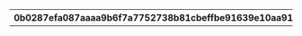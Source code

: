 |0b0287efa087aaaa9b6f7a7752738b81cbeffbe91639e10aa91b2a71aa6807a0|161bfbbb47330e9f582a7d779b8620393d78b07746306b8720add540937cfb98|163a0c8463bfc882d7c1f7d2f1d5a5dbc4c9aec3f271300a05a33f04c74f9d82|f67f67d996126db3d1b13452612ebac06f1a308ddbea09c755747b921944b5d4|3eae43df2e01e1043f0aa692f2c07e7e95fdad4671d95e8c8136aa1dde7ef12c|b65ac6dd9a348d38aa730201b8dcb73f05e40aa67518511070b53b77b60bb37a|82473ca5dadabe74526ba9af4196f10558a6a058c08b4d32e61e2b5985f7bafb|be541cb373f944e84bcba62b4f6bd941e6efc1c645fb6ad251143123bebde866|0e546fa5e5a091a03f3ac3aa142bdc33d93e5b02f6089f09164e24e8fda3715e|438ed7b5be512d8d6537b951353254ba9cdc8ae3de8548adc1fc6fc5e6bf1bcf|f86e37874f7bee69fb3d0196510c88eabe0ee9d6183da6f3165db85d6e80031b|1b0362c8103afdd4fd0583b383f9ffdd3711eb3697107c924d3f72e421a28935|66447370d6029aa17142704f2d86cee0e2e4661ab00201c0387e498daf12ba40|60e79eb144630055069573adf822128ad0fb2737b9bc8edeee92ffd2508b5b5b|f0043aed245b7d4c0b34db83d99c81006758a8545032f74d9241e24cdd9d4412|8d24fe02492248c652cd8ec7152c5a5249eae7a8dd539bece9346e3a34a5b35d|06de1194d3ed481d7281602796d63457936caf6db7670f9ed839b3bd6839aff9|89a3bc1584097200af097a19017acfed3ea26bf99bd56344a11382cd3097a95e|92468d764cd74224f810720f3e9b55982504cbd1a0c397d9f780d903c808650c|
| --- | --- | --- | --- | --- | --- | --- | --- | --- | --- | --- | --- | --- | --- | --- | --- | --- | --- | --- |
||0|1|101|0|1|33|2015-04-01 14:00:00|0|900143|1|500||0|1|1|0|カリンの机|0|
||0|3|903|0|0|1|2015-04-01 14:00:00|0|900141|1|-1||0|1|5|0|ランドソルの背景|0|
||0|4|902|0|0|1|2015-04-01 14:00:00|0|900140|1|-1||0|1|4|0|ギルドハウスの壁|0|
||0|5|902|0|0|1|2015-04-01 14:00:00|0|900139|1|18000||9000|1|4|0|透明壁|0|
||0|6|901|0|0|1|2015-04-01 14:00:00|0|900138|1|18000||9000|1|3|0|透明床|0|
||0|7|199|0|0|1|2015-04-01 14:00:00|0|900137|1|300||150|1|1|0|無限おにぎり|1|
||0|8|299|0|0|1|2015-04-01 14:00:00|0|900136|1|300||150|1|1|0|魔法の本立て|1|
||0|9|199|0|0|1|2015-04-01 14:00:00|0|900135|1|900||450|1|1|0|どこでもシチュー鍋|1|
||0|10|299|0|0|1|2015-04-01 14:00:00|0|900134|1|1500||750|1|1|0|リマのぬいぐるみ|1|
||0|11|299|0|0|1|2015-04-01 14:00:00|0|900133|1|300||150|10|1|0|アロマディフューザー①|1|
||0|12|299|0|0|1|2015-04-01 14:00:00|0|900132|1|300||150|10|1|0|アロマディフューザー②|1|
||0|13|103|0|0|1|2015-04-01 14:00:00|0|900131|1|600||300|10|1|0|本棚①|1|
||0|14|103|0|0|1|2015-04-01 14:00:00|0|900130|1|600||300|10|1|0|本棚②|1|
||0|15|101|0|0|1|2015-04-01 14:00:00|0|900129|1|600||300|10|1|0|木の机①|0|
||0|16|101|0|0|1|2015-04-01 14:00:00|0|900128|1|1200||600|10|1|0|木の机②|0|
||0|17|102|0|0|1|2015-04-01 14:00:00|0|900127|1|300||150|10|1|0|木の椅子|1|
||0|18|102|0|0|1|2015-04-01 14:00:00|0|900126|1|300||150|10|1|0|木のスツール|1|
||0|20|104|0|0|1|2015-04-01 14:00:00|0|900124|1|1500||750|10|1|0|木のベッド|1|
||0|21|103|0|0|1|2015-04-01 14:00:00|0|900123|1|600||300|10|1|0|木のチェスト|0|
||0|22|204|0|0|1|2015-04-01 14:00:00|0|900122|1|600||300|10|1|0|木のパーテーション|0|
||0|23|902|0|0|1|2015-04-01 14:00:00|0|900121|1|1200||600|1|4|0|木の壁|0|
||0|24|901|0|0|1|2015-04-01 14:00:00|0|900120|1|1200||0|1|3|0|木の床|0|
||0|25|904|0|0|1|2015-04-01 14:00:00|0|900119|1|-1||0|3|1|0|木の上階段|0|
||0|26|904|0|0|1|2015-04-01 14:00:00|0|900118|1|-1||0|3|1|0|木の下階段|0|
||0|27|101|0|0|1|2015-04-01 14:00:00|0|900117|1|600||300|10|1|0|マホガニーの机①|0|
||0|28|101|0|0|1|2015-04-01 14:00:00|0|900116|1|1200||600|10|1|0|マホガニーの机②|0|
||0|29|102|0|0|1|2015-04-01 14:00:00|0|900115|1|300||150|10|1|0|マホガニーの椅子|1|
||0|30|102|0|0|1|2015-04-01 14:00:00|0|900114|1|300||150|10|1|0|マホガニーのスツール|1|
||0|32|104|0|0|1|2015-04-01 14:00:00|0|900112|1|1500||750|10|1|0|マホガニーのベッド|1|
||0|33|103|0|0|1|2015-04-01 14:00:00|0|900111|1|600||300|10|1|0|マホガニーのチェスト|0|
||0|34|204|0|0|1|2015-04-01 14:00:00|0|900110|1|600||300|10|1|0|マホガニーのパーテーション|0|
||0|35|902|0|0|1|2015-04-01 14:00:00|0|900109|1|1200||600|1|4|0|マホガニーの壁|0|
||0|36|901|0|0|1|2015-04-01 14:00:00|0|900108|1|1200||600|1|3|0|マホガニーの床|0|
||0|37|904|0|0|1|2015-04-01 14:00:00|0|900107|1|1500||750|3|1|0|マホガニーの上階段|0|
||0|38|904|0|0|1|2015-04-01 14:00:00|0|900106|1|1500||750|3|1|0|マホガニーの下階段|0|
||0|39|101|0|0|1|2015-04-01 14:00:00|0|900105|1|600||300|10|1|0|ピンクの机①|0|
||0|40|101|0|0|1|2015-04-01 14:00:00|0|900104|1|1200||600|10|1|0|ピンクの机②|0|
||0|41|102|0|0|1|2015-04-01 14:00:00|0|900103|1|300||150|10|1|0|ピンクの椅子|1|
||0|42|102|0|0|1|2015-04-01 14:00:00|0|900102|1|300||150|10|1|0|ピンクのスツール|1|
||0|43|102|0|0|1|2015-04-01 14:00:00|0|900101|1|900||450|10|1|0|ピンクのソファ一人用|1|
||0|44|102|0|0|1|2015-04-01 14:00:00|0|900100|1|1200||600|10|1|0|ピンクのソファ二人用|1|
||0|45|104|0|0|1|2015-04-01 14:00:00|0|900099|1|1500||750|10|1|0|ピンクのベッド|1|
||0|46|103|0|0|1|2015-04-01 14:00:00|0|900098|1|600||300|10|1|0|ピンクのチェスト|0|
||0|47|204|0|0|1|2015-04-01 14:00:00|0|900097|1|600||300|10|1|0|ピンクのパーテーション|0|
||0|48|201|0|0|1|2015-04-01 14:00:00|0|900096|1|1200||600|10|1|0|ピンクのラグ|0|
||0|49|902|0|0|1|2015-04-01 14:00:00|0|900095|1|1200||600|1|4|0|ピンクの壁|0|
||0|50|901|0|0|1|2015-04-01 14:00:00|0|900094|1|1200||600|1|3|0|ピンクの床|0|
||0|51|101|0|0|1|2015-04-01 14:00:00|0|900093|1|600||300|10|1|0|白の机①|0|
||0|52|101|0|0|1|2015-04-01 14:00:00|0|900092|1|1200||600|10|1|0|白の机②|0|
||0|53|102|0|0|1|2015-04-01 14:00:00|0|900091|1|300||150|10|1|0|白の椅子|1|
||0|54|102|0|0|1|2015-04-01 14:00:00|0|900090|1|300||150|10|1|0|白のスツール|1|
||0|55|102|0|0|1|2015-04-01 14:00:00|0|900089|1|900||450|10|1|0|白のソファ一人用|1|
||0|56|102|0|0|1|2015-04-01 14:00:00|0|900088|1|1200||600|10|1|0|白のソファ二人用|1|
||0|57|104|0|0|1|2015-04-01 14:00:00|0|900087|1|1500||750|10|1|0|白のベッド|1|
||0|58|103|0|0|1|2015-04-01 14:00:00|0|900086|1|600||300|10|1|0|白のチェスト|0|
||0|59|204|0|0|1|2015-04-01 14:00:00|0|900085|1|600||300|10|1|0|白のパーテーション|0|
||0|60|201|0|0|1|2015-04-01 14:00:00|0|900084|1|1200||600|10|1|0|白のラグ|0|
||0|61|902|0|0|1|2015-04-01 14:00:00|0|900083|1|1200||600|1|4|0|白の壁|0|
||0|62|901|0|0|1|2015-04-01 14:00:00|0|900082|1|1200||600|1|3|0|白の床|0|
||0|63|904|0|0|1|2015-04-01 14:00:00|0|900081|1|1500||750|3|1|0|白の上階段|0|
||0|64|904|0|0|1|2015-04-01 14:00:00|0|900080|1|1500||750|3|1|0|白の下階段|0|
||0|65|101|0|0|1|2015-04-01 14:00:00|0|900079|1|600||300|10|1|0|黒の机①|0|
||0|66|101|0|0|1|2015-04-01 14:00:00|0|900078|1|1200||600|10|1|0|黒の机②|0|
||0|67|102|0|0|1|2015-04-01 14:00:00|0|900077|1|300||150|10|1|0|黒の椅子|1|
||0|68|102|0|0|1|2015-04-01 14:00:00|0|900076|1|300||150|10|1|0|黒のスツール|1|
||0|69|102|0|0|1|2015-04-01 14:00:00|0|900075|1|900||450|10|1|0|黒のソファ一人用|1|
||0|70|102|0|0|1|2015-04-01 14:00:00|0|900074|1|1200||600|10|1|0|黒のソファ二人用|1|
||0|71|104|0|0|1|2015-04-01 14:00:00|0|900073|1|1500||750|10|1|0|黒のベッド|1|
||0|72|103|0|0|1|2015-04-01 14:00:00|0|900072|1|600||300|10|1|0|黒のチェスト|0|
||0|73|204|0|0|1|2015-04-01 14:00:00|0|900071|1|600||300|10|1|0|黒のパーテーション|0|
||0|74|201|0|0|1|2015-04-01 14:00:00|0|900070|1|1200||600|10|1|0|黒のラグ|0|
||0|75|902|0|0|1|2015-04-01 14:00:00|0|900069|1|1200||600|1|4|0|黒の壁|0|
||0|76|901|0|0|1|2015-04-01 14:00:00|0|900068|1|1200||600|1|3|0|黒の床|0|
||0|77|904|0|0|1|2015-04-01 14:00:00|0|900067|1|1500||750|3|1|0|黒の上階段|0|
||0|78|904|0|0|1|2015-04-01 14:00:00|0|900066|1|1500||750|3|1|0|黒の下階段|0|
||0|79|102|0|0|1|2015-04-01 14:00:00|0|900065|1|900||450|10|1|0|赤のソファ一人用|1|
||0|80|102|0|0|1|2015-04-01 14:00:00|0|900064|1|1200||600|10|1|0|赤のソファ二人用|1|
||0|81|201|0|0|1|2015-04-01 14:00:00|0|900063|1|1200||600|10|1|0|赤のラグ|0|
||0|82|901|0|0|1|2015-04-01 14:00:00|0|900062|1|1200||600|1|3|0|赤い絨毯の床|0|
||0|83|904|0|0|1|2015-04-01 14:00:00|0|900061|1|1500||750|3|1|0|赤い絨毯の上階段|0|
||0|84|904|0|0|1|2015-04-01 14:00:00|0|900060|1|1500||750|3|1|0|赤い絨毯の下階段|0|
||0|85|299|0|0|1|2015-04-01 14:00:00|0|900059|1|300||150|10|1|0|樽|0|
||0|86|102|0|0|1|2015-04-01 14:00:00|0|900058|1|900||450|10|1|0|茶のソファ一人用|1|
||0|87|102|0|0|1|2015-04-01 14:00:00|0|900057|1|1200||600|10|1|0|茶のソファ二人用|1|
||0|88|203|0|0|1|2015-04-01 14:00:00|0|900056|1|300||150|10|1|0|観葉植物①|1|
||0|89|203|0|0|1|2015-04-01 14:00:00|0|900055|1|300||150|10|1|0|観葉植物②|1|
||0|90|203|0|0|1|2015-04-01 14:00:00|0|900054|1|300||150|10|1|0|花①|0|
||0|91|203|0|0|1|2015-04-01 14:00:00|0|900053|1|300||150|10|1|0|花②|0|
||0|92|199|0|0|1|2015-04-01 14:00:00|0|900052|1|600||300|10|1|0|暖炉①|1|
||0|93|199|0|0|1|2015-04-01 14:00:00|0|900051|1|600||300|10|1|0|暖炉②|1|
||0|94|103|0|0|1|2015-04-01 14:00:00|0|900050|1|600||300|10|1|0|食器棚|0|
||0|95|103|0|0|1|2015-04-01 14:00:00|0|900049|1|600||300|10|1|0|薬棚|0|
||0|96|103|0|0|1|2015-04-01 14:00:00|0|900048|1|600||300|10|1|0|ボトルラック|0|
||0|97|299|0|0|1|2015-04-01 14:00:00|0|900047|1|300||150|10|1|0|置時計①|0|
||0|98|299|0|0|1|2015-04-01 14:00:00|0|900046|1|300||150|10|1|0|置時計②|0|
||0|99|199|0|0|1|2015-04-01 14:00:00|0|900045|1|300||150|10|1|0|釣竿|0|
||0|100|299|0|0|1|2015-04-01 14:00:00|0|900044|1|300||150|10|1|0|ねこのぬいぐるみ|1|
||0|101|202|0|0|1|2015-04-01 14:00:00|0|900041|1|900||450|10|1|0|王宮騎士団の鎧の置物|1|
||0|102|202|0|0|1|2015-04-01 14:00:00|0|900040|1|300||150|10|1|0|白いドレスのトルソー|0|
||0|103|202|0|0|1|2015-04-01 14:00:00|0|900039|1|300||150|10|1|0|ピンクのドレスのトルソー|0|
||0|104|202|0|0|1|2015-04-01 14:00:00|0|900038|1|300||150|10|1|0|メイド服のトルソー|0|
||0|105|202|0|0|1|2015-04-01 14:00:00|0|900037|1|300||150|10|1|0|石膏の彫像①|1|
||0|106|202|0|0|1|2015-04-01 14:00:00|0|900036|1|300||150|10|1|0|石膏の彫像②|1|
||0|107|202|0|0|1|2015-04-01 14:00:00|0|900035|1|900||450|10|2|0|花の壁掛け|0|
||0|108|202|0|0|1|2015-04-01 14:00:00|0|900034|1|900||450|10|2|0|絵画①|0|
||0|109|202|0|0|1|2015-04-01 14:00:00|0|900033|1|900||450|10|2|0|絵画②|0|
||0|110|202|0|0|1|2015-04-01 14:00:00|0|900032|1|900||450|10|2|0|盾の壁掛け|0|
||0|111|202|0|0|1|2015-04-01 14:00:00|0|900031|1|900||450|10|2|0|剣の壁掛け|0|
||0|112|204|0|0|1|2015-04-01 14:00:00|0|900030|1|600||300|10|1|0|手すり①|0|
||0|113|204|0|0|1|2015-04-01 14:00:00|0|900029|1|600||300|10|1|0|手すり②|0|
||0|114|204|0|0|1|2015-04-01 14:00:00|0|900028|1|600||300|10|1|0|ステンドグラスのパーテーション|0|
||0|115|204|0|0|1|2015-04-01 14:00:00|0|900027|1|600||300|10|1|0|煉瓦のパーテーション|0|
||0|116|902|0|0|1|2015-04-01 14:00:00|0|900026|1|1200||600|1|4|0|石畳の壁|0|
||0|117|902|0|0|1|2015-04-01 14:00:00|0|900025|1|1200||600|1|4|0|大理石の壁|0|
||0|118|902|0|0|1|2015-04-01 14:00:00|0|900024|1|1200||600|1|4|0|煉瓦の壁|0|
||0|119|901|0|0|1|2015-04-01 14:00:00|0|900023|1|1200||600|1|3|0|石畳の床|0|
||0|120|901|0|0|1|2015-04-01 14:00:00|0|900022|1|1200||600|1|3|0|大理石の床|0|
||0|121|901|0|0|1|2015-04-01 14:00:00|0|900021|1|1200||600|1|3|0|煉瓦の床|0|
||0|122|901|0|0|1|2015-04-01 14:00:00|0|900020|1|1200||600|1|3|0|モザイクタイルの床|0|
||0|123|901|0|0|1|2015-04-01 14:00:00|0|900019|1|1200||600|1|3|0|モノクロタイルの床|0|
||0|124|901|0|0|1|2015-04-01 14:00:00|0|900018|1|1200||600|1|3|0|赤白タイルの床|0|
||0|125|903|0|0|1|2015-04-01 14:00:00|0|900017|1|1200||600|1|5|0|ピンクのモノグラムの背景①|0|
||0|126|903|0|0|1|2015-04-01 14:00:00|0|900016|1|1200||600|1|5|0|ピンクのモノグラムの背景②|0|
||0|127|903|0|0|1|2015-04-01 14:00:00|0|900015|1|1200||600|1|5|0|青のモノグラムの背景①|0|
||0|128|903|0|0|1|2015-04-01 14:00:00|0|900014|1|1200||600|1|5|0|青のモノグラムの背景②|0|
||0|129|903|0|0|1|2015-04-01 14:00:00|0|900013|1|1200||600|1|5|0|黄色のモノグラムの背景①|0|
||0|130|903|0|0|1|2015-04-01 14:00:00|0|900012|1|1200||600|1|5|0|黄色のモノグラムの背景②|0|
||0|131|201|0|0|1|2015-04-01 14:00:00|0|900043|1|1200||600|10|1|0|虎の敷物|0|
||0|132|201|0|0|1|2015-04-01 14:00:00|0|900011|1|120||60|99|1|0|カラータイル①|0|
||0|133|201|0|0|1|2015-04-01 14:00:00|0|900010|1|120||60|99|1|0|カラータイル②|0|
||0|134|201|0|0|1|2015-04-01 14:00:00|0|900009|1|120||60|99|1|0|カラータイル③|0|
||0|135|201|0|0|1|2015-04-01 14:00:00|0|900008|1|120||60|99|1|0|カラータイル④|0|
||0|136|201|0|0|1|2015-04-01 14:00:00|0|900007|1|120||60|99|1|0|カラータイル⑤|0|
||0|137|201|0|0|1|2015-04-01 14:00:00|0|900006|1|120||60|99|1|0|カラータイル⑥|0|
||0|138|201|0|0|1|2015-04-01 14:00:00|0|900005|1|120||60|99|1|0|カラータイル⑦|0|
||0|139|201|0|0|1|2015-04-01 14:00:00|0|900004|1|120||60|99|1|0|カラータイル⑧|0|
||0|140|199|0|2|33|2015-04-01 14:00:00|0|900003|1|500||0|1|1|0|おやつテーブル|1|
||0|141|299|0|3|33|2015-04-01 14:00:00|0|900002|1|500||0|1|1|0|ポーション生成機|1|
||0|142|299|0|4|33|2015-04-01 14:00:00|0|900001|1|500||0|1|1|0|マナ生成機|1|
||0|143|299|0|0|1|2015-04-01 14:00:00|0|900042|1|600||300|1|1|0|カフェボード|0|
||0|144|299|0|5|1|2015-04-01 14:00:00|0|900144|1|-1||0|1|1|0|雲海の魔物肉|0|
||0|145|299|0|6|1|2015-04-01 14:00:00|0|900145|1|-1||0|1|1|0|密林の果実|0|
||0|146|299|0|7|1|2015-04-01 14:00:00|0|900146|1|-1||0|1|1|0|断崖の点心|0|
||0|147|299|0|8|1|2015-04-01 14:00:00|0|900177|1|-1||0|1|1|0|蒼海の淡雪飴|0|
||0|148|299|0|0|1|2018-03-15 15:00:00|0|900155|1|300||150|10|1|0|ピンクのネイティブ柄クッション|0|
||0|149|204|0|0|1|2018-03-15 15:00:00|0|900154|1|600||300|10|1|0|メルヘンドレスカーテン|1|
||0|150|299|0|0|1|2018-03-15 15:00:00|0|900153|1|600||300|10|1|0|ファンシーな柱|0|
||0|151|299|0|0|1|2018-03-15 15:00:00|0|900152|1|1500||750|1|1|0|マホ愛蔵のぬいぐるみ|1|
||0|152|299|0|0|1|2018-03-15 15:00:00|0|900151|1|300||150|10|1|0|カォンの武器樽|0|
||0|153|299|0|0|1|2018-03-15 15:00:00|0|900150|1|300||150|10|1|0|マコトの秘密の宝箱|0|
||0|154|199|0|0|1|2018-03-15 15:00:00|0|900149|1|300||150|10|1|0|メルヘンランプ|0|
||0|155|902|0|0|1|2018-03-15 15:00:00|0|900148|1|1200||600|1|4|0|マホマホ王国の壁|0|
||0|156|901|0|0|1|2018-03-15 15:00:00|0|900147|1|1200||600|1|3|0|ネイティブ柄のカラフル床|0|
||0|157|904|0|0|1|2018-03-15 15:00:00|0|900119|1|1500||750|3|1|0|ファンシーな上階段|0|
||0|158|904|0|0|1|2018-03-15 15:00:00|0|900118|1|1500||750|3|1|0|ファンシーな下階段|0|
||0|201|102|0|0|1|2024-04-15 15:00:00|0|900156|1|300|2024-05-15 14:59:59|150|10|1|0|漆塗りの椅子|1|
||0|202|101|0|0|1|2024-04-15 15:00:00|0|900158|1|1200|2024-05-15 14:59:59|600|10|1|0|漆塗りの机|0|
||0|203|102|0|0|1|2024-04-15 15:00:00|0|900157|1|300|2024-05-15 14:59:59|150|10|1|0|漆塗りの座敷椅子|1|
||0|204|201|0|0|1|2024-04-15 15:00:00|0|900162|1|1200|2024-05-15 14:59:59|600|4|1|0|畳床|0|
||0|205|204|0|0|1|2024-04-15 15:00:00|0|900159|1|600|2024-05-15 14:59:59|300|10|1|0|金箔の屏風|0|
||0|206|299|0|0|1|2024-04-15 15:00:00|0|900161|1|300|2024-05-15 14:59:59|150|10|1|0|置行燈|0|
||0|207|199|0|0|1|2024-04-15 15:00:00|0|900166|1|900|2024-05-15 14:59:59|450|10|1|0|どこでも茶屋|1|
||0|208|299|0|0|1|2024-04-15 15:00:00|0|900164|1|600|2024-05-15 14:59:59|300|10|1|0|神楽鈴|1|
||0|209|203|0|0|1|2024-04-15 15:00:00|0|900165|1|1200|2024-05-15 14:59:59|600|10|1|0|桜の木|1|
||0|210|902|0|0|1|2024-04-15 15:00:00|0|900163|1|1200|2024-05-15 14:59:59|600|1|4|0|襖絵の壁|0|
||0|211|901|0|0|1|2024-04-15 15:00:00|0|900160|1|1200|2024-05-15 14:59:59|600|1|3|0|赤い敷物と木目の床|0|
||0|301|102|0|0|1|2018-05-15 15:00:00|0|900171|1|300||150|10|1|0|ふわふわスポンジスツール（ピンク）|1|
||0|302|102|0|0|1|2018-05-15 15:00:00|0|900170|1|300||150|10|1|0|ふわふわスポンジスツール（オレンジ）|1|
||0|303|102|0|0|1|2018-05-15 15:00:00|0|900169|1|300||150|10|1|0|ふわふわスポンジスツール（バイオレット）|1|
||0|304|101|0|0|1|2018-05-15 15:00:00|0|900173|1|1200||600|10|1|0|お絵かきキッズテーブル|0|
||0|305|201|0|0|1|2018-05-15 15:00:00|0|900172|1|1300||650|10|1|0|バルーンバードデザインラグ|0|
||0|306|299|0|0|1|2018-05-15 15:00:00|0|900176|1|600||300|10|1|0|ミステリークリスタルセット|1|
||0|307|299|0|0|1|2018-05-15 15:00:00|0|900175|1|900||450|10|1|0|ゆらゆら楽しい木馬のプチグリフォン|1|
||0|308|299|0|0|1|2018-05-15 15:00:00|0|900174|1|600||300|10|1|0|キャッと飛び出るワンダーボックス|1|
||0|309|902|0|0|1|2018-05-15 15:00:00|0|900168|1|1200||600|1|4|0|キッズアートウォール|0|
||0|310|901|0|0|1|2018-05-15 15:00:00|0|900167|1|1200||600|1|3|0|キッズアートフロア|0|
||0|401|299|0|0|1|2018-06-15 15:00:00|0|900187|1|5000||2500|1|1|0|シンフォニックスターステージ メインユニット|1|
||0|402|299|0|0|1|2018-06-15 15:00:00|0|900186|1|2500||1250|2|1|0|シンフォニックスターステージ サイドユニット|1|
||0|403|202|0|0|1|2018-06-15 15:00:00|0|900185|1|300||150|10|1|0|トップアイドルのトルソー|0|
||0|404|204|0|0|1|2018-06-15 15:00:00|0|900180|1|600||300|10|1|0|パーテーションポール|0|
||0|405|102|0|0|1|2018-06-15 15:00:00|0|900181|1|1200||600|10|1|0|白銀色のベンチ|1|
||0|406|202|0|0|1|2018-06-15 15:00:00|0|900182|1|900||450|10|2|0|人気アイドルグループのタペストリー|0|
||0|407|204|0|0|1|2018-06-15 15:00:00|0|900183|1|600||300|10|1|0|人気アイドルグループのバナーフラッグ|0|
||0|408|299|0|0|1|2018-06-15 15:00:00|0|900184|1|600||300|10|1|0|白銀色の柱|0|
||0|409|902|0|0|1|2018-06-15 15:00:00|0|900179|1|1200||600|1|4|0|ステージセットのドレープ壁|0|
||0|410|901|0|0|1|2018-06-15 15:00:00|0|900178|1|1200||600|1|3|0|アイドリッシュダンスフロア|0|
||0|501|104|0|0|1|2024-07-15 15:00:00|0|900201|1|1500|2024-08-15 14:59:59|750|10|1|0|リゾート気分のハンモック|1|
||0|502|204|0|0|1|2024-07-15 15:00:00|0|900200|1|600|2024-08-15 14:59:59|300|10|1|0|アラベスク模様のパーテーション|0|
||0|503|102|0|0|1|2024-07-15 15:00:00|0|900199|1|900|2024-08-15 14:59:59|450|10|1|0|リゾート気分のソファ一人用|1|
||0|504|102|0|0|1|2024-07-15 15:00:00|0|900198|1|1200|2024-08-15 14:59:59|600|10|1|0|リゾート気分のソファ二人用|1|
||0|505|103|0|0|1|2024-07-15 15:00:00|0|900197|1|600|2024-08-15 14:59:59|300|10|1|0|リゾート気分の食器棚|0|
||0|506|103|0|0|1|2024-07-15 15:00:00|0|900196|1|600|2024-08-15 14:59:59|300|10|1|0|リゾート気分のチェスト|0|
||0|507|103|0|0|1|2024-07-15 15:00:00|0|900195|1|600|2024-08-15 14:59:59|300|10|1|0|リゾート気分のクローゼット|0|
||0|508|102|0|0|1|2024-07-15 15:00:00|0|900194|1|300|2024-08-15 14:59:59|150|10|1|0|リゾート気分のチェア|1|
||0|509|102|0|0|1|2024-07-15 15:00:00|0|900193|1|300|2024-08-15 14:59:59|150|10|1|0|リゾート気分のスツール|1|
||0|510|103|0|0|1|2024-07-15 15:00:00|0|900192|1|600|2024-08-15 14:59:59|300|10|2|0|白の吊り戸棚|0|
||0|511|101|0|0|1|2024-07-15 15:00:00|0|900191|1|600|2024-08-15 14:59:59|300|10|1|0|リゾート気分の机①|0|
||0|512|101|0|0|1|2024-07-15 15:00:00|0|900190|1|1200|2024-08-15 14:59:59|600|10|1|0|リゾート気分の机②|0|
||0|513|902|0|0|1|2024-07-15 15:00:00|0|900189|1|1200|2024-08-15 14:59:59|600|1|4|0|リゾート気分の壁|0|
||0|514|901|0|0|1|2024-07-15 15:00:00|0|900188|1|1200|2024-08-15 14:59:59|600|1|3|0|リゾート気分の床|0|
||0|601|201|0|0|1|2024-08-15 15:00:00|0|900209|1|1400|2024-09-15 14:59:59|700|10|1|0|床下アクアリウム|0|
||0|602|299|0|0|1|2024-08-15 15:00:00|0|900212|1|1500|2024-09-15 14:59:59|750|1|1|0|ふかふかシードレイク|1|
||0|603|299|0|0|1|2024-08-15 15:00:00|0|900211|1|1500|2024-09-15 14:59:59|750|10|1|0|ブルーシェルクッション|1|
||0|604|102|0|0|1|2024-08-15 15:00:00|0|900206|1|300|2024-09-15 14:59:59|150|10|1|0|オーシャンスツール|1|
||0|605|204|0|0|1|2024-08-15 15:00:00|0|900208|1|700|2024-09-15 14:59:59|350|10|1|0|オーシャンパーテーション|0|
||0|606|202|0|0|1|2024-08-15 15:00:00|0|900207|1|300|2024-09-15 14:59:59|150|10|1|0|サンゴの置物|0|
||0|607|202|0|0|1|2024-08-15 15:00:00|0|900205|1|300|2024-09-15 14:59:59|150|10|2|0|熱帯魚のステッカー|0|
||0|608|903|0|0|1|2024-08-15 15:00:00|0|900202|1|1200|2024-09-15 14:59:59|600|1|5|0|海中の背景|0|
||0|609|902|0|0|1|2024-08-15 15:00:00|0|900204|1|1200|2024-09-15 14:59:59|600|1|4|0|海底の壁|0|
||0|610|901|0|0|1|2024-08-15 15:00:00|0|900203|1|1200|2024-09-15 14:59:59|600|1|3|0|海底の床|0|
||0|611|299|0|0|1|2024-08-15 15:00:00|0|900210|1|1500|2024-09-15 14:59:59|750|10|1|0|ピンクシェルクッション|1|
||0|612|299|0|0|1|2018-08-31 13:00:00|0|900213|1|-1||0|1|1|0|なりきりおにぎり|1|
||0|701|299|0|0|1|2018-09-18 15:00:00|0|900224|1|1000||500|10|1|0|修練用の大砲|1|
||0|702|299|0|0|1|2018-09-18 15:00:00|0|900223|1|600||300|10|1|0|修練用の木人|1|
||0|703|202|0|0|1|2018-09-18 15:00:00|0|900222|1|600||300|10|1|0|ライオンの噴水|0|
||0|704|202|0|0|1|2018-09-18 15:00:00|0|900221|1|600||300|10|1|0|ジュンのスペア鎧|0|
||0|705|202|0|0|1|2018-09-18 15:00:00|0|900220|1|300||150|10|2|0|マツリのスペア盾|0|
||0|706|904|0|0|1|2018-09-18 15:00:00|0|900219|1|1500||750|3|1|0|王宮調の上階段|0|
||0|707|904|0|0|1|2018-09-18 15:00:00|0|900218|1|1500||750|3|1|0|王宮調の下階段|0|
||0|708|202|0|0|1|2018-09-18 15:00:00|0|900217|1|600||300|10|2|0|エレガントなタペストリー|0|
||0|709|199|0|0|1|2018-09-18 15:00:00|0|900216|1|600||300|10|2|0|オシャレなウォールランプ|0|
||0|710|902|0|0|1|2018-09-18 15:00:00|0|900215|1|1200||600|1|4|0|王宮調の壁|0|
||0|711|901|0|0|1|2018-09-18 15:00:00|0|900214|1|1200||600|1|3|0|王宮調の床|0|
||0|801|299|0|0|1|2024-10-15 15:00:00|0|900239|1|900|2024-11-15 14:59:59|450|10|1|0|ハッピーハロウィンバスケット|1|
||0|802|101|0|0|1|2024-10-15 15:00:00|0|900238|1|1200|2024-11-15 14:59:59|600|10|1|0|ハロウィンダイニングテーブル|1|
||0|803|101|0|0|1|2024-10-15 15:00:00|0|900237|1|900|2024-11-15 14:59:59|450|10|1|0|ハロウィンサークルテーブル|0|
||0|804|299|0|0|1|2024-10-15 15:00:00|0|900236|1|600|2024-11-15 14:59:59|300|10|1|0|スペシャルハロウィンスタンド|0|
||0|805|199|0|0|1|2024-10-15 15:00:00|0|900235|1|300|2024-11-15 14:59:59|150|10|1|0|カボチャのキャンドルスタンド|0|
||0|806|202|0|0|1|2024-10-15 15:00:00|0|900234|1|600|2024-11-15 14:59:59|300|10|1|0|カボチャのオーナメント|0|
||0|807|102|0|0|1|2024-10-15 15:00:00|0|900233|1|300|2024-11-15 14:59:59|150|10|1|0|ハロウィンチェア|1|
||0|808|102|0|0|1|2024-10-15 15:00:00|0|900232|1|300|2024-11-15 14:59:59|150|10|1|0|ハロウィンスツール|1|
||0|809|102|0|0|1|2024-10-15 15:00:00|0|900231|1|900|2024-11-15 14:59:59|450|10|1|0|カボチャのソファ|1|
||0|810|104|0|0|1|2024-10-15 15:00:00|0|900230|1|1500|2024-11-15 14:59:59|750|10|1|0|ハロウィンベッド|1|
||0|811|103|0|0|1|2024-10-15 15:00:00|0|900229|1|600|2024-11-15 14:59:59|300|10|1|0|カボチャのカップボード|0|
||0|812|103|0|0|1|2024-10-15 15:00:00|0|900228|1|600|2024-11-15 14:59:59|300|10|1|0|カボチャのチェスト|0|
||0|813|204|0|0|1|2024-10-15 15:00:00|0|900227|1|600|2024-11-15 14:59:59|300|10|1|0|カボチャのパーテーション|0|
||0|814|902|0|0|1|2024-10-15 15:00:00|0|900226|1|1200|2024-11-15 14:59:59|600|1|4|0|ハロウィンウォール|0|
||0|815|901|0|0|1|2024-10-15 15:00:00|0|900225|1|1200|2024-11-15 14:59:59|600|1|3|0|ハロウィンフロア|0|
||0|816|299|0|9|1|2018-10-18 15:00:00|0|900240|1|0||0|1|1|0|メモリアルサウンドボックス|0|
||0|901|199|0|0|1|2024-11-15 15:00:00|0|900252|1|1500|2024-12-15 14:59:59|750|10|1|0|本格仕様のオーブン|1|
||0|902|103|0|0|1|2024-11-15 15:00:00|0|900251|1|800|2024-12-15 14:59:59|400|10|1|0|サイフォン付きカフェキッチンボード|0|
||0|903|199|0|0|1|2024-11-15 15:00:00|0|900250|1|600|2024-12-15 14:59:59|300|10|1|0|カフェランプ|0|
||0|904|101|0|0|1|2024-11-15 15:00:00|0|900249|1|1300|2024-12-15 14:59:59|650|10|1|0|カフェウッドテーブル&チェアセット|1|
||0|905|102|0|0|1|2024-11-15 15:00:00|0|900248|1|300|2024-12-15 14:59:59|150|10|1|0|カフェウッドチェア|1|
||0|906|101|0|0|1|2024-11-15 15:00:00|0|900247|1|1200|2024-12-15 14:59:59|600|10|1|0|カフェウッドカウンターテーブル|0|
||0|907|204|0|0|1|2024-11-15 15:00:00|0|900246|1|600|2024-12-15 14:59:59|300|10|1|0|カフェウッドパーテーション|0|
||0|908|299|0|0|1|2024-11-15 15:00:00|0|900245|1|600|2024-12-15 14:59:59|300|10|1|0|ポップなカフェボード|0|
||0|909|904|0|0|1|2024-11-15 15:00:00|0|900244|1|1500|2024-12-15 14:59:59|750|3|1|0|上ウッドラダー|0|
||0|910|904|0|0|1|2024-11-15 15:00:00|0|900243|1|1500|2024-12-15 14:59:59|750|3|1|0|下ウッドラダー|0|
||0|911|902|0|0|1|2024-11-15 15:00:00|0|900242|1|1200|2024-12-15 14:59:59|600|1|4|0|正統派なカフェの壁|0|
||0|912|901|0|0|1|2024-11-15 15:00:00|0|900241|1|1200|2024-12-15 14:59:59|600|1|3|0|白い石畳の床|0|
||0|913|299|0|10|1|2018-11-19 15:00:00|0|900253|1|-1||0|1|1|0|ネビアのくつろぎツリーハウス|0|
||0|1001|299|0|0|1|2024-12-15 15:00:00|0|900270|1|1500|2025-01-15 14:59:59|750|10|1|0|飛び出す聖夜の物語|1|
||0|1002|299|0|0|1|2024-12-15 15:00:00|0|900269|1|1500|2025-01-15 14:59:59|750|1|1|0|リマサンタのフワモコ着ぐるみ|1|
||0|1003|299|0|0|1|2024-12-15 15:00:00|0|900268|1|1200|2025-01-15 14:59:59|600|10|1|0|きらめく星のクリスマスツリー|0|
||0|1004|199|0|0|1|2024-12-15 15:00:00|0|900267|1|600|2025-01-15 14:59:59|300|10|1|0|クリスマス暖炉|0|
||0|1005|101|0|0|1|2024-12-15 15:00:00|0|900265|1|1200|2025-01-15 14:59:59|600|10|1|0|聖夜のディナーテーブル②|0|
||0|1006|101|0|0|1|2024-12-15 15:00:00|0|900266|1|900|2025-01-15 14:59:59|450|10|1|0|聖夜のディナーテーブル①|0|
||0|1007|103|0|0|1|2024-12-15 15:00:00|0|900264|1|600|2025-01-15 14:59:59|300|10|1|0|クリスマスツリーブックシェルフ|1|
||0|1008|299|0|0|1|2024-12-15 15:00:00|0|900263|1|1200|2025-01-15 14:59:59|600|10|1|0|夢を運ぶそり|0|
||0|1009|299|0|0|1|2024-12-15 15:00:00|0|900262|1|900|2025-01-15 14:59:59|450|10|1|0|二色角のトナカイぬいぐるみ|0|
||0|1010|299|0|0|1|2024-12-15 15:00:00|0|900261|1|900|2025-01-15 14:59:59|450|10|1|0|緑毛のトナカイぬいぐるみ|0|
||0|1011|102|0|0|1|2024-12-15 15:00:00|0|900260|1|300|2025-01-15 14:59:59|150|10|1|0|トナカイチェア|1|
||0|1012|102|0|0|1|2024-12-15 15:00:00|0|900259|1|300|2025-01-15 14:59:59|150|10|1|0|ブッシュ・ド・ノエルの甘いスツール|1|
||0|1013|102|0|0|1|2024-12-15 15:00:00|0|900257|1|1200|2025-01-15 14:59:59|600|10|1|0|聖夜に寄り添うダブルソファ|1|
||0|1014|102|0|0|1|2024-12-15 15:00:00|0|900258|1|900|2025-01-15 14:59:59|450|10|1|0|聖夜に弾むシングルソファ|1|
||0|1015|104|0|0|1|2024-12-15 15:00:00|0|900256|1|1500|2025-01-15 14:59:59|750|10|1|0|聖夜を駆けるベッド|1|
||0|1016|902|0|0|1|2024-12-15 15:00:00|0|900255|1|1200|2025-01-15 14:59:59|600|1|4|0|聖夜を彩る飾り壁|0|
||0|1017|901|0|0|1|2024-12-15 15:00:00|0|900254|1|1200|2025-01-15 14:59:59|600|1|3|0|クリスマスラグの床|0|
||0|1018|202|0|0|1|2024-01-01 05:00:00|0|900272|1|0|2024-01-15 14:59:59|0|1|1|0|正月飾りの鏡餅|0|
||0|1019|202|0|0|1|2024-01-01 05:00:00|0|900271|1|0|2024-01-15 14:59:59|0|2|1|0|正月飾りの門松|0|
||0|1101|299|0|0|1|2024-01-15 15:00:00|0|900285|1|1500|2024-02-15 14:59:59|750|10|1|0|星空のティピーテント|1|
||0|1102|102|0|0|1|2024-01-15 15:00:00|0|900284|1|900|2024-02-15 14:59:59|450|10|1|0|ホワイトロッキングチェア|1|
||0|1103|299|0|0|1|2024-01-15 15:00:00|0|900283|1|1500|2024-02-15 14:59:59|750|1|1|0|マダムピックのモフモフぬいぐるみ|1|
||0|1104|199|0|0|1|2024-01-15 15:00:00|0|900282|1|600|2024-02-15 14:59:59|300|10|1|0|あったかだるまストーブ|0|
||0|1105|101|0|0|1|2024-01-15 15:00:00|0|900281|1|300|2024-02-15 14:59:59|150|10|1|0|ミニベアのサイドテーブル|0|
||0|1106|299|0|0|1|2024-01-15 15:00:00|0|900280|1|900|2024-02-15 14:59:59|450|10|1|0|雪色のニットクッション|0|
||0|1107|299|0|0|1|2024-01-15 15:00:00|0|900279|1|900|2024-02-15 14:59:59|450|10|1|0|夜色のニットクッション|0|
||0|1108|299|0|0|1|2024-01-15 15:00:00|0|900278|1|1200|2024-02-15 14:59:59|600|10|2|0|オーロラの明かり窓|0|
||0|1109|202|0|0|1|2024-01-15 15:00:00|0|900276|1|600|2024-02-15 14:59:59|300|10|2|0|氷晶のガーランド|0|
||0|1110|902|0|0|1|2024-01-15 15:00:00|0|900275|1|1200|2024-02-15 14:59:59|600|1|4|0|ペールトーンの壁|0|
||0|1111|901|0|0|1|2024-01-15 15:00:00|0|900274|1|1200|2024-02-15 14:59:59|600|1|3|0|ラグマットフロア|0|
||0|1112|903|0|0|1|2024-01-15 15:00:00|0|900273|1|1200|2024-02-15 14:59:59|600|1|5|0|冬景色の背景|0|
||0|1113|202|0|0|1|2019-01-31 12:00:00|0|900286|1|-1||0|1|1|0|スウィートバレンタイントロフィー|0|
||0|1201|101|0|0|1|2024-02-15 00:00:00|0|900293|1|3000|2024-03-15 14:59:59|1500|1|1|0|１stアニバーサリーテーブル|1|
||0|1202|101|0|0|1|2024-02-15 00:00:00|0|900292|1|2000|2024-03-15 14:59:59|1000|2|1|0|１stアニバーサリーサイドテーブル|1|
||0|1203|202|0|0|1|2024-02-15 00:00:00|0|900291|1|1500|2024-03-15 14:59:59|750|1|1|0|１stアニバーサリーオルゴール|1|
||0|1204|299|0|0|1|2024-02-15 00:00:00|0|900290|1|1200|2024-03-15 14:59:59|600|10|1|0|１stアニバーサリーモニュメント|0|
||0|1205|299|0|0|1|2019-02-15 15:00:00|0|900296|1|2000||1000|1|1|0|プリぐるみ（ペコリーヌ）|0|
||0|1206|299|0|0|1|2019-02-15 15:00:00|0|900295|1|2000||1000|1|1|0|プリぐるみ（コッコロ）|0|
||0|1207|299|0|0|1|2019-02-15 15:00:00|0|900294|1|2000||1000|1|1|0|プリぐるみ（キャル）|0|
||0|1208|299|0|0|1|2024-02-15 00:00:00|0|900289|1|600|2024-03-15 14:59:59|300|10|1|0|１stアニバーサリーフラワーポール|0|
||0|1209|902|0|0|1|2024-02-15 00:00:00|0|900288|1|1200|2024-03-15 14:59:59|600|1|4|0|１stアニバーサリーウォール|0|
||0|1210|901|0|0|1|2024-02-15 00:00:00|0|900287|1|1200|2024-03-15 14:59:59|600|1|3|0|１stアニバーサリーフロア|0|
||0|1211|299|0|11|1|2019-02-28 12:00:00|0|900297|1|-1||0|1|1|0|絶世の卵と山盛りご飯|0|
||0|1301|102|0|0|1|2024-03-15 15:00:00|0|900305|1|1200|2024-04-15 14:59:59|600|10|1|0|ゴシックソファ|1|
||0|1302|199|0|0|1|2024-03-15 15:00:00|0|900304|1|900|2024-04-15 14:59:59|450|10|1|0|ゴシックドレッサー|0|
||0|1303|299|0|0|1|2024-03-15 15:00:00|0|900303|1|600|2024-04-15 14:59:59|300|10|1|0|レディベア|0|
||0|1304|199|0|0|1|2024-03-15 15:00:00|0|900302|1|600|2024-04-15 14:59:59|300|10|1|0|ゴシックキャンドル|0|
||0|1305|104|0|0|1|2024-03-15 15:00:00|0|900301|1|1500|2024-04-15 14:59:59|750|10|1|0|ゴシックベッド|1|
||0|1306|204|0|0|1|2024-03-15 15:00:00|0|900300|1|600|2024-04-15 14:59:59|300|10|1|0|ゴシックシェード|1|
||0|1307|902|0|0|1|2024-03-15 15:00:00|0|900299|1|1200|2024-04-15 14:59:59|600|1|4|0|ゴシックウォールカーテン|0|
||0|1308|901|0|0|1|2024-03-15 15:00:00|0|900298|1|1200|2024-04-15 14:59:59|600|1|3|0|ゴシックナイトフロア|0|
||0|1401|299|0|10|1|2019-04-19 15:00:00|0|900309|1|5000||2500|1|1|0|ネビアのやすらぎビオトープ|0|
||0|1402|202|0|0|1|2024-04-15 15:00:00|0|900308|1|600|2024-05-15 14:59:59|300|10|1|0|春色小紋|0|
||0|1403|103|0|0|1|2024-04-15 15:00:00|0|900307|1|600|2024-05-15 14:59:59|300|10|1|0|階段和箪笥|0|
||0|1404|903|0|0|1|2024-04-15 15:00:00|0|900306|1|1200|2024-05-15 14:59:59|600|1|5|0|花鳥風月の背景|0|
||0|1405|202|0|0|1|2019-04-30 12:00:00|0|900310|1|-1||0|1|1|0|エクスタシージャンパートロフィー|0|
||0|1501|104|0|0|1|2024-05-15 15:00:00|0|900326|1|1500|2024-06-15 14:59:59|750|10|1|0|ウッディベッド|1|
||0|1502|204|0|0|1|2024-05-15 15:00:00|0|900325|1|600|2024-06-15 14:59:59|300|10|1|0|ウッディフェンス|0|
||0|1503|204|0|0|1|2024-05-15 15:00:00|0|900324|1|600|2024-06-15 14:59:59|300|10|1|0|ウッディパーテーション|0|
||0|1504|102|0|0|1|2024-05-15 15:00:00|0|900323|1|300|2024-06-15 14:59:59|150|10|1|0|ウッディスツール|1|
||0|1505|102|0|0|1|2024-05-15 15:00:00|0|900322|1|300|2024-06-15 14:59:59|150|10|1|0|ウッディオットマン|1|
||0|1506|102|0|0|1|2024-05-15 15:00:00|0|900321|1|300|2024-06-15 14:59:59|150|10|1|0|ウッディチェア|1|
||0|1507|102|0|0|1|2024-05-15 15:00:00|0|900320|1|900|2024-06-15 14:59:59|450|10|1|0|ウッディソファ|1|
||0|1508|102|0|0|1|2024-05-15 15:00:00|0|900319|1|1200|2024-06-15 14:59:59|600|10|1|0|ウッディソファベンチ|1|
||0|1509|103|0|0|1|2024-05-15 15:00:00|0|900318|1|600|2024-06-15 14:59:59|300|10|1|0|ウッディシェルフ|0|
||0|1510|101|0|0|1|2024-05-15 15:00:00|0|900317|1|300|2024-06-15 14:59:59|150|10|1|0|ウッディサイドテーブル|0|
||0|1511|101|0|0|1|2024-05-15 15:00:00|0|900316|1|600|2024-06-15 14:59:59|300|10|1|0|ウッディローテーブル|0|
||0|1512|101|0|0|1|2024-05-15 15:00:00|0|900315|1|1200|2024-06-15 14:59:59|600|10|1|0|ウッディダイニングテーブル|0|
||0|1513|201|0|0|1|2024-05-15 15:00:00|0|900314|1|1200|2024-06-15 14:59:59|600|10|1|0|ホームメイドグリーンラグ|0|
||0|1514|201|0|0|1|2024-05-15 15:00:00|0|900313|1|1200|2024-06-15 14:59:59|600|10|1|0|ホームメイドパターンドラグ|0|
||0|1515|902|0|0|1|2024-05-15 15:00:00|0|900312|1|1200|2024-06-15 14:59:59|600|1|4|0|ウッディウォール|0|
||0|1516|901|0|0|1|2024-05-15 15:00:00|0|900311|1|1200|2024-06-15 14:59:59|600|1|3|0|ウッディフロア|0|
||0|1601|104|0|0|1|2024-06-15 15:00:00|0|900338|1|1500|2024-07-15 14:59:59|750|10|1|0|花柄のベッド|1|
||0|1602|204|0|0|1|2024-06-15 15:00:00|0|900337|1|600|2024-07-15 14:59:59|300|10|1|0|花柄のパーテーション|0|
||0|1603|102|0|0|1|2024-06-15 15:00:00|0|900336|1|300|2024-07-15 14:59:59|150|10|1|0|花柄のスツール|1|
||0|1604|102|0|0|1|2024-06-15 15:00:00|0|900335|1|300|2024-07-15 14:59:59|150|10|1|0|花柄の椅子|1|
||0|1605|102|0|0|1|2024-06-15 15:00:00|0|900334|1|900|2024-07-15 14:59:59|450|10|1|0|花柄のソファ一人用|1|
||0|1606|102|0|0|1|2024-06-15 15:00:00|0|900333|1|1200|2024-07-15 14:59:59|600|10|1|0|花柄のソファ二人用|1|
||0|1607|103|0|0|1|2024-06-15 15:00:00|0|900332|1|600|2024-07-15 14:59:59|300|10|1|0|花柄のクローゼット|0|
||0|1608|103|0|0|1|2024-06-15 15:00:00|0|900331|1|600|2024-07-15 14:59:59|300|10|1|0|花柄のチェスト|0|
||0|1609|101|0|0|1|2024-06-15 15:00:00|0|900330|1|600|2024-07-15 14:59:59|300|10|1|0|花柄のローテーブル|0|
||0|1610|101|0|0|1|2024-06-15 15:00:00|0|900329|1|1200|2024-07-15 14:59:59|600|10|1|0|花柄のダイニングテーブル|0|
||0|1611|902|0|0|1|2024-06-15 15:00:00|0|900328|1|1200|2024-07-15 14:59:59|600|1|4|0|花柄の壁|0|
||0|1612|901|0|0|1|2024-06-15 15:00:00|0|900327|1|1200|2024-07-15 14:59:59|600|1|3|0|花柄の床|0|
||0|1701|102|0|0|1|2024-07-15 15:00:00|0|900341|1|1200|2024-08-15 14:59:59|600|10|1|0|リゾート気分のビーチチェア|1|
||0|1702|299|0|0|1|2024-07-15 15:00:00|0|900340|1|900|2024-08-15 14:59:59|450|10|1|0|白亜の水盤|0|
||0|1703|203|0|0|1|2024-07-15 15:00:00|0|900339|1|300|2024-08-15 14:59:59|150|10|1|0|リゾートプランツ|1|
||0|1704|299|0|0|1|2019-07-31 12:00:00|0|900345|1|-1||0|1|1|0|プリぐるみ（マホ）|0|
||0|1705|299|0|0|1|2019-07-31 12:00:00|0|900344|1|-1||0|1|1|0|プリぐるみ（マコト）|0|
||0|1706|299|0|0|1|2019-07-31 12:00:00|0|900343|1|-1||0|1|1|0|プリぐるみ（カスミ）|0|
||0|1707|299|0|0|1|2019-07-31 12:00:00|0|900342|1|-1||0|1|1|0|プリぐるみ（カオリ）|0|
||0|1801|299|0|0|1|2024-08-15 15:00:00|0|900348|1|1500|2024-09-15 14:59:59|750|10|1|0|清涼の金魚鉢|1|
||0|1802|199|0|0|1|2024-08-15 15:00:00|0|900347|1|900|2024-09-15 14:59:59|450|10|1|0|グリーンジェリーフィッシュライト|0|
||0|1803|199|0|0|1|2024-08-15 15:00:00|0|900346|1|900|2024-09-15 14:59:59|450|10|1|0|ブルージェリーフィッシュライト|0|
||0|1902|299|0|0|1|2024-09-15 15:00:00|0|900363|1|1800|2024-10-15 14:59:59|900|10|1|0|秋ゴーレムのししおどし|0|
||0|1903|104|0|0|1|2024-09-15 15:00:00|0|900362|1|1500|2024-10-15 14:59:59|750|10|1|0|紅葉柄の布団|1|
||0|1905|204|0|0|1|2024-09-15 15:00:00|0|900360|1|600|2024-10-15 14:59:59|300|10|1|0|秋月模様の襖|0|
||0|1906|204|0|0|1|2024-09-15 15:00:00|0|900359|1|600|2024-10-15 14:59:59|300|10|1|0|月見ロップの襖|0|
||0|1907|204|0|0|1|2024-09-15 15:00:00|0|900358|1|600|2024-10-15 14:59:59|300|10|1|0|腰付き障子|0|
||0|1908|199|0|0|1|2024-09-15 15:00:00|0|900357|1|600|2024-10-15 14:59:59|300|10|1|0|灯籠型照明|0|
||0|1909|102|0|0|1|2024-09-15 15:00:00|0|900356|1|300|2024-10-15 14:59:59|150|10|1|0|老舗旅館の座椅子|1|
||0|1910|101|0|0|1|2024-09-15 15:00:00|0|900355|1|1200|2024-10-15 14:59:59|600|10|1|0|十五夜セット|0|
||0|1911|299|0|0|1|2024-09-15 15:00:00|0|900354|1|1200|2024-10-15 14:59:59|600|1|1|0|マスター・センリの信楽焼|0|
||0|1912|101|0|0|1|2024-09-15 15:00:00|0|900353|1|1200|2024-10-15 14:59:59|600|10|1|0|欅の座敷机|0|
||0|1913|203|0|0|1|2024-09-15 15:00:00|0|900352|1|1200|2024-10-15 14:59:59|600|10|1|0|どこでも紅葉盆栽|0|
||0|1914|902|0|0|1|2024-09-15 15:00:00|0|900351|1|1200|2024-10-15 14:59:59|600|1|4|0|床の間の壁|0|
||0|1915|901|0|0|1|2024-09-15 15:00:00|0|900350|1|1200|2024-10-15 14:59:59|600|1|3|0|市松模様の畳|0|
||0|1916|903|0|0|1|2024-09-15 15:00:00|0|900349|1|1200|2024-10-15 14:59:59|600|1|5|0|月見紅葉の背景|0|
||0|2001|299|0|0|1|2024-10-15 15:00:00|0|900369|1|1500|2024-11-15 14:59:59|750|10|1|0|キョウカの黒猫ほうき|1|
||0|2002|299|0|0|1|2024-10-15 15:00:00|0|900368|1|900|2024-11-15 14:59:59|450|10|1|0|アイちゃんクッション|1|
||0|2003|299|0|0|1|2024-10-15 15:00:00|0|900367|1|600|2024-11-15 14:59:59|300|10|1|0|ハロウィントリックボックス|1|
||0|2004|299|0|0|1|2024-10-15 15:00:00|0|900366|1|600|2024-11-15 14:59:59|300|10|1|0|ぐるぐるうさぎさん|1|
||0|2005|903|0|0|1|2024-10-15 15:00:00|0|900365|1|1200|2024-11-15 14:59:59|600|1|5|0|ハロウィンワールド|0|
||0|2101|299|0|0|1|2024-11-15 15:00:00|0|900373|1|900|2024-12-15 14:59:59|450|10|1|0|チョコレートファウンテン|1|
||0|2102|299|0|0|1|2024-11-15 15:00:00|0|900372|1|900|2024-12-15 14:59:59|450|10|1|0|カフェレジスター|1|
||0|2103|299|0|0|1|2024-11-15 15:00:00|0|900371|1|600|2024-12-15 14:59:59|300|10|1|0|スウィーツショーケース|0|
||0|2105|903|0|0|1|2024-11-15 15:00:00|0|900370|1|1200|2024-12-15 14:59:59|600|1|5|0|カフェメニューイラストの背景|0|
||0|2201|299|0|0|1|2024-12-15 15:00:00|0|900378|1|900|2025-01-15 14:59:59|450|10|1|0|聖夜の大きなプレゼント|1|
||0|2202|299|0|0|1|2024-12-15 15:00:00|0|900377|1|600|2025-01-15 14:59:59|300|10|1|0|スノーマンベア|0|
||0|2203|202|0|0|1|2024-12-15 15:00:00|0|900376|1|600|2025-01-15 14:59:59|300|10|1|0|聖夜のスノードーム|0|
||0|2204|903|0|0|1|2024-12-15 15:00:00|0|900375|1|1200|2025-01-15 14:59:59|600|1|5|0|クリスマスの背景|0|
||0|2205|199|0|0|1|2019-11-30 12:00:00|0|900374|1|-1||0|1|1|0|クリスティーナ・リゾートスパ|1|
||0|2206|299|0|12|1|2020-02-29 12:00:00|0|900391|1|-1||0|1|1|0|至高のドラゴンテイルおでん|0|
||0|2301|102|0|0|1|2024-01-15 15:00:00|0|900384|1|900|2024-02-15 14:59:59|450|10|1|0|夜色のカウチソファ|1|
||0|2302|102|0|0|1|2024-01-15 15:00:00|0|900383|1|900|2024-02-15 14:59:59|450|10|1|0|夜色のコーナーカウチ|1|
||0|2303|102|0|0|1|2024-01-15 15:00:00|0|900382|1|900|2024-02-15 14:59:59|450|10|1|0|雪色のカウチソファ|1|
||0|2304|102|0|0|1|2024-01-15 15:00:00|0|900381|1|900|2024-02-15 14:59:59|450|10|1|0|雪色のコーナーカウチ|1|
||0|2305|102|0|0|1|2024-01-15 15:00:00|0|900380|1|1800|2024-02-15 14:59:59|900|10|1|0|雪色の編み物椅子|1|
||0|2306|104|0|0|1|2024-01-15 15:00:00|0|900379|1|1800|2024-02-15 14:59:59|900|10|1|0|星空のふわふわロフトベッド|1|
||0|2307|299|0|0|1|2020-01-31 12:00:00|0|900386|1|-1||0|1|1|0|マジカルミスティロッド|2|
||0|2308|299|0|0|1|2020-01-31 12:00:00|0|900385|1|-1||0|1|1|0|マジカルピュアリーボウ|2|
||0|2401|102|0|0|1|2024-02-15 00:00:00|0|900389|1|2000|2024-03-15 14:59:59|1000|10|1|0|２ndアニバーサリーバルーンブランコ|1|
||0|2402|299|0|0|1|2024-02-15 00:00:00|0|900388|1|600|2024-03-15 14:59:59|300|10|1|0|２ndアニバーサリーバルーンスタンド|0|
||0|2403|299|0|0|1|2024-02-15 00:00:00|0|900387|1|1500|2024-03-15 14:59:59|750|10|1|0|２ndアニバーサリー美食殿バルーンスタンド|0|
||0|2404|299|0|13|1|2020-02-15 15:00:00|11002012|900390|1|0||0|1|1|0|みんなのゲームテーブル|1|
||0|2405|299|0|14|1|2020-03-21 21:00:00|0|900400|1|-1||0|1|2|0|メモリアルマップボード|0|
||0|2501|299|0|15|1|2020-04-14 21:00:00|0|900401|1|-1||0|1|1|0|なかよしＸ　Ｍｋ―Ⅱ|1|
||0|2502|102|0|0|1|2024-03-15 15:00:00|0|900399|1|1200|2024-04-15 14:59:59|600|10|1|0|ファンシーソファ|1|
||0|2503|199|0|0|1|2024-03-15 15:00:00|0|900398|1|900|2024-04-15 14:59:59|450|10|1|0|ファンシードレッサー|0|
||0|2504|299|0|0|1|2024-03-15 15:00:00|0|900397|1|600|2024-04-15 14:59:59|300|10|1|0|レディ・ザ・バニー|0|
||0|2505|199|0|0|1|2024-03-15 15:00:00|0|900396|1|600|2024-04-15 14:59:59|300|10|1|0|ファンシーローゼス|0|
||0|2506|104|0|0|1|2024-03-15 15:00:00|0|900395|1|1500|2024-04-15 14:59:59|750|10|1|0|ファンシーベッド|1|
||0|2507|204|0|0|1|2024-03-15 15:00:00|0|900394|1|600|2024-04-15 14:59:59|300|10|1|0|ファンシーシェード|1|
||0|2508|902|0|0|1|2024-03-15 15:00:00|0|900393|1|1200|2024-04-15 14:59:59|600|1|4|0|ファンシーウォールカーテン|0|
||0|2509|901|0|0|1|2024-03-15 15:00:00|0|900392|1|1200|2024-04-15 14:59:59|600|1|3|0|ファンシーチェックフロア|0|
||0|2601|299|0|0|1|2024-04-15 15:00:00|0|900412|1|2000|2024-05-15 14:59:59|1000|10|1|0|教室の黒板|1|
||0|2602|101|0|0|1|2024-04-15 15:00:00|0|900411|1|1200|2024-05-15 14:59:59|600|10|1|0|教室の机|1|
||0|2603|199|0|0|1|2024-04-15 15:00:00|0|900410|1|300|2024-05-15 14:59:59|150|10|1|0|教室の掃除用具|0|
||0|2604|103|0|0|1|2024-04-15 15:00:00|0|900409|1|600|2024-05-15 14:59:59|300|10|1|0|教室のロッカー|0|
||0|2605|103|0|0|1|2024-04-15 15:00:00|0|900408|1|600|2024-05-15 14:59:59|300|10|1|0|教室の本棚|1|
||0|2606|202|0|0|1|2024-04-15 15:00:00|0|900407|1|300|2024-05-15 14:59:59|150|10|2|0|教室の壁掛け時計|0|
||0|2607|299|0|0|1|2024-04-15 15:00:00|0|900406|1|900|2024-05-15 14:59:59|450|10|2|0|教室の掲示板|0|
||0|2608|904|0|0|1|2024-04-15 15:00:00|0|900405|1|1500|2024-05-15 14:59:59|750|3|1|0|学校の上階段|0|
||0|2609|904|0|0|1|2024-04-15 15:00:00|0|900404|1|1500|2024-05-15 14:59:59|750|3|1|0|学校の下階段|0|
||0|2610|902|0|0|1|2024-04-15 15:00:00|0|900403|1|1200|2024-05-15 14:59:59|600|1|4|0|教室の壁|0|
||0|2611|901|0|0|1|2024-04-15 15:00:00|0|900402|1|1200|2024-05-15 14:59:59|600|1|3|0|教室の床|0|
||0|2701|299|0|0|1|2020-08-04 12:00:00|0|900413|1|-1||0|1|1|0|プチコのツリーネスト|1|
||0|2702|101|0|0|1|2020-09-03 19:00:00|0|900414|1|-1||0|1|1|0|ペコリーヌの手作りウッドテーブル|1|
||0|2703|102|0|0|1|2020-09-03 19:00:00|0|900415|1|-1||0|1|1|0|ペコリーヌの手作りログスツール①|1|
||0|2704|102|0|0|1|2020-09-03 19:00:00|0|900416|1|-1||0|1|1|0|ペコリーヌの手作りログスツール②|1|
||0|2705|299|0|0|1|2020-10-01 17:00:00|0|900417|1|-1||0|1|1|0|怪鳥の雛ちゃん|1|
||0|2706|299|0|0|1|2020-11-05 12:00:00|0|900418|1|-1||0|1|2|0|プリンセスシアター|0|
||0|2801|299|0|0|1|2020-10-31 12:00:00|0|900420|1|-1||0|1|1|0|マジカルラブリーソード|2|
||0|2802|299|0|0|1|2020-11-21 15:00:00|0|900419|1|-1||0|1|1|0|マジカルシャイニーレイピア|2|
||0|2803|299|0|16|1|2020-11-30 15:00:00|0|900421|1|-1||0|1|1|0|ピップルのおうち|1|
||0|2804|299|0|17|1|2020-12-31 12:00:00|0|900422|1|-1||0|1|2|0|オーマ地域振興ポスター『新春トゥンヌス釣上図柄』|0|
||0|2805|299|0|18|1|2021-02-15 05:00:00|0|900424|1|-1||0|1|1|0|３rdアニバーサリーフォトブック|1|
||0|2806|202|0|0|1|2021-02-10 12:00:00|0|900423|1|-1||0|1|1|0|精霊石のミニモノリス|2|
||0|2807|299|0|0|1|2021-04-12 12:00:00|0|900426|1|-1||0|1|1|0|天露の金甘水|0|
||0|2808|299|0|20|1|2021-02-28 12:00:00|0|900425|1|-1||0|1|2|0|淑女の五箇条覚え書き|0|
||0|2809|299|0|21|1|2021-05-31 12:00:00|0|900428|1|-1||0|1|1|0|みんなのトイフレンドくん|1|
||0|2810|299|0|19|1|2021-04-12 12:00:00|0|900427|1|-1||0|1|1|0|天露の金甘水|0|
||0|2811|101|0|0|1|2021-06-16 15:00:00|0|900431|1|0||0|1|1|0|ラジオブーステーブル|1|
||0|2812|102|0|0|1|2021-06-16 15:00:00|0|900430|1|0||0|1|1|0|ラジオブースチェア（パープル）|1|
||0|2813|102|0|0|1|2021-06-16 15:00:00|0|900429|1|0||0|1|1|0|ラジオブースチェア（グリーン）|1|
||0|2814|299|0|22|1|2021-07-31 12:00:00|0|900432|1|-1||0|1|1|0|カルミナメモリアルコレクションシェルフ|0|
||0|2815|299|0|23|1|2021-10-15 15:00:00|11002012|900433|1|0||0|1|1|0|コッコロのおさいふ|1|
||0|2816|299|0|24|1|2022-02-15 05:00:00|0|900434|1|-1||0|1|2|0|みんなのカレンダー|0|
||0|2817|299|0|25|1|2022-03-08 12:00:00|0|900435|1|-1||0|1|1|0|アースサボテンのハニーパンケーキ|0|
||0|2818|299|0|26|1|2022-02-28 12:00:00|0|900436|1|-1||0|1|2|0|「チーズお守り大作戦！」追加公演ポスター|0|
||0|2819|299|0|0|1|2022-03-21 00:00:00|0|900437|1|-1||0|1|1|0|ワフト|1|
||0|2820|299|0|0|1|2022-04-18 00:00:00|0|900439|1|-1||0|1|1|0|がうがう狼犬のだいしゅきぐるみ|1|
||0|2821|299|0|0|1|2022-04-18 00:00:00|0|900438|1|-1||0|1|1|0|おすわり狼犬のだいしゅきぐるみ|1|
||0|2822|902|0|0|1|2022-05-16 00:00:00|0|900441|1|-1||0|1|4|0|アニメ【美食殿】ギルドハウス壁面|0|
||0|2823|901|0|0|1|2022-05-16 00:00:00|0|900440|1|-1||0|1|3|0|アニメ【美食殿】ギルドハウス床面|0|
||0|2824|902|0|0|1|2022-04-30 12:00:00|0|900445|1|5555||0|1|4|0|ゴールデンハウスの壁|0|
||0|2825|901|0|0|1|2022-04-30 12:00:00|0|900444|1|5555||0|1|3|0|ゴールデンハウスの床|0|
||0|2826|299|0|0|1|2022-04-30 12:00:00|0|900443|1|5555||0|1|1|0|ゴールデンセンリ像|0|
||0|2827|299|0|0|1|2022-04-30 12:00:00|0|900442|1|5555||0|1|1|0|ゴールデン無限おにぎり|1|
||0|2828|299|0|27|1|2022-09-30 12:00:00|0|900446|1|-1||0|1|2|0|王宮騎士団×ランフェス求人ポスター|0|
||0|2829|204|0|0|1|2022-12-26 10:00:00|0|900447|1|-1||0|2|1|0|オーエド湯煙シェード|1|
||0|2830|299|0|0|1|2023-02-15 05:00:00|0|900449|1|-1||0|1|1|0|プリぐるみスペシャル（アメス）|1|
||0|2831|299|0|28|1|2023-03-07 12:00:00|0|900451|1|-1||0|1|1|0|深海直送の無限海鮮箱|0|
||0|2832|299|0|0|1|2023-01-31 12:00:00|0|900448|1|2000||1000|1|1|0|プリぐるみ（シェフィ）|0|
||0|2833|299|0|0|1|2023-02-28 12:00:00|0|900450|1|-1||0|1|1|0|『ナッシュカッツェ』の招き猫|1|
||0|2834|299|0|0|1|2023-04-30 12:00:00|0|900452|1|-1||0|1|1|0|蒼き飛空艇の模型|0|
||0|2835|299|0|0|1|2023-04-30 12:00:00|0|900453|1|-1||0|1|1|0|トカゲ？のぬいぐるみ|0|
||0|2836|299|0|0|1|2023-04-30 12:00:00|0|900454|1|-1||0|1|1|0|輝く結晶のオブジェ|1|
||0|2837|903|0|0|1|2023-04-30 12:00:00|0|900455|1|-1||0|1|5|0|蒼穹の背景|0|
||0|2838|299|0|29|1|2023-07-15 15:00:00|0|900456|1|0||0|1|2|0|ユカリの「夏は、麦しゅわ。」ポスター|0|
||0|2839|103|0|0|1|2023-08-31 12:00:00|0|900458|1|-1||0|1|1|0|キャルのセイシュンスクールロッカー|1|
||0|2840|103|0|0|1|2023-08-31 12:00:00|0|900457|1|-1||0|1|1|0|スズナのアオハルスクールロッカー|1|
||0|2841|299|0|30|1|2024-05-17 12:00:00|0|900464|1|-1||0|1|1|0|四季寿ぐ特上稲荷|0|
||0|2842|202|0|0|1|2024-02-15 05:00:00|0|900463|1|-1||0|1|1|0|６thアニバーサリーオルゴール|1|
||0|2843|299|0|0|1|2024-02-15 00:00:00|0|900462|1|1500|2024-03-15 14:59:59|750|10|1|0|６thアニバーサリーバルーンスタンド|0|
||0|2844|299|0|0|1|2024-02-11 05:00:00|0|900459|1|-1||0|1|1|0|プリぐるみ（ヒヨリ）|0|
||0|2845|299|0|0|1|2024-02-13 05:00:00|0|900461|1|-1||0|1|1|0|プリぐるみ（ユイ）|0|
||0|2846|299|0|0|1|2024-02-12 05:00:00|0|900460|1|-1||0|1|1|0|プリぐるみ（レイ）|0|
||0|2847|101|0|0|1|2024-08-31 12:00:00|0|900465|1|-1||0|1|1|0|魔女のお茶会セット|1|